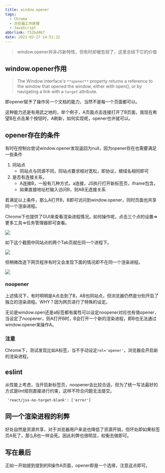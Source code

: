```yaml
---
title: window.opener
tags:
  - Chrome
  - 浏览器工作原理
  - JavaScript
abbrlink: f52bd467
date: 2021-02-27 14:51:22
---
```


> window.opener并非JS新特性，但有时却被忽视了，这里总结下它的价值

## window.opener作用

> The Window interface's `**opener**` property returns a reference to the window that opened the window, either with open(), or by navigating a link with a `target` attribute.

即opener赋予了操作另一个文档的能力，当然不是每一个页面都可以。

这种能力还是有用武之地的，举个例子，A页面点击连接打开了B页面，我现在希望B在点击某个按钮时，A刷新，如何实现呢，opener也许就可以。

## opener存在的条件

有时在控制台尝试window.opener发现返回为null，因为opener存在也需要满足一些条件

1. 同站点
   - 同站点与同源不同，同站点要求相对宽松，即协议，根域名相同即可
2. 是否有连接关系，
   - A连接B，一般有几种方式，a连接，JS执行打开新标签页，iframe包含。
   - 如果直接地址栏输入访问B，则AB无连接关系

若满足以上条件，那么A打开B，B即可访问到window.opener，同时页面也共享同一个渲染进程。

Chrome下也提供了GUI来查看渲染进程情况。如何操作呢，点击三个点的设置=>更多工具=>任务管理器即可查看。

![](https://static.1991421.cn/2021/2021-02-27-150827.jpeg)



如下这个截图中同站点的两个Tab页就在同一个进程下。

![](https://static.1991421.cn/2021/2021-02-27-151017.jpeg)



但稍微改造下网页程序有时又会发现下面的情况即不在同一个渲染进程。

![](https://static.1991421.cn/2021/2021-02-27-151122.jpeg)



### noopener

上述情况下，有时明明是A点击到了B，AB也同站点，但浏览器仍然是分别开启了独立的渲染进程。WHY？因为网页进行了特殊的设定。

无论是window.open还是a标签都有属性可以设定noopener对应也有值opener，当设定了noopener，则A打开B时，B会打开一个新的渲染进程，即B也无法通过window.opener来操作A。



### 注意

Chrome下，测试发现比如A标签，当不手动设定`rel='opener'`，浏览器会开启新的渲染进程。



## eslint

从性能上考虑，当开启新标签页，noopener会比较合适，但为了统一写法最好的方式是lint规则直接进行约束，这样不符合问题无法提交。

```
 'react/jsx-no-target-blank': ['error']
```



## 同一个渲染进程的利弊

好处自然是资源共享，对于浏览器用户来说也降低了资源开销，但坏处即如果标签页A死了，那么B也一样会死。因此利弊也很明显，权衡去做即可。

## 写在最后

正如一开始提到提到的B操作A页面，opener即是一个选择，注意这点即可。

